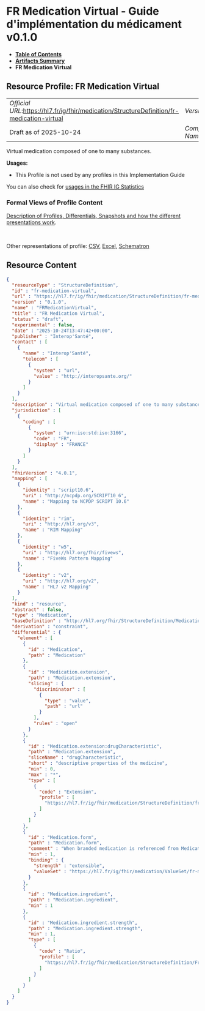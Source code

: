 # FR Medication Virtual - Guide d'implémentation du médicament v0.1.0

* [**Table of Contents**](toc.md)
* [**Artifacts Summary**](artifacts.md)
* **FR Medication Virtual**

## Resource Profile: FR Medication Virtual 

| | |
| :--- | :--- |
| *Official URL*:https://hl7.fr/ig/fhir/medication/StructureDefinition/fr-medication-virtual | *Version*:0.1.0 |
| Draft as of 2025-10-24 | *Computable Name*:FRMedicationVirtual |

 
Virtual medication composed of one to many substances. 

**Usages:**

* This Profile is not used by any profiles in this Implementation Guide

You can also check for [usages in the FHIR IG Statistics](https://packages2.fhir.org/xig/hl7.fhir.fr.medication|current/StructureDefinition/fr-medication-virtual)

### Formal Views of Profile Content

 [Description of Profiles, Differentials, Snapshots and how the different presentations work](http://build.fhir.org/ig/FHIR/ig-guidance/readingIgs.html#structure-definitions). 

 

Other representations of profile: [CSV](StructureDefinition-fr-medication-virtual.csv), [Excel](StructureDefinition-fr-medication-virtual.xlsx), [Schematron](StructureDefinition-fr-medication-virtual.sch) 



## Resource Content

```json
{
  "resourceType" : "StructureDefinition",
  "id" : "fr-medication-virtual",
  "url" : "https://hl7.fr/ig/fhir/medication/StructureDefinition/fr-medication-virtual",
  "version" : "0.1.0",
  "name" : "FRMedicationVirtual",
  "title" : "FR Medication Virtual",
  "status" : "draft",
  "experimental" : false,
  "date" : "2025-10-24T13:47:42+00:00",
  "publisher" : "Interop'Santé",
  "contact" : [
    {
      "name" : "Interop'Santé",
      "telecom" : [
        {
          "system" : "url",
          "value" : "http://interopsante.org/"
        }
      ]
    }
  ],
  "description" : "Virtual medication composed of one to many substances.",
  "jurisdiction" : [
    {
      "coding" : [
        {
          "system" : "urn:iso:std:iso:3166",
          "code" : "FR",
          "display" : "FRANCE"
        }
      ]
    }
  ],
  "fhirVersion" : "4.0.1",
  "mapping" : [
    {
      "identity" : "script10.6",
      "uri" : "http://ncpdp.org/SCRIPT10_6",
      "name" : "Mapping to NCPDP SCRIPT 10.6"
    },
    {
      "identity" : "rim",
      "uri" : "http://hl7.org/v3",
      "name" : "RIM Mapping"
    },
    {
      "identity" : "w5",
      "uri" : "http://hl7.org/fhir/fivews",
      "name" : "FiveWs Pattern Mapping"
    },
    {
      "identity" : "v2",
      "uri" : "http://hl7.org/v2",
      "name" : "HL7 v2 Mapping"
    }
  ],
  "kind" : "resource",
  "abstract" : false,
  "type" : "Medication",
  "baseDefinition" : "http://hl7.org/fhir/StructureDefinition/Medication",
  "derivation" : "constraint",
  "differential" : {
    "element" : [
      {
        "id" : "Medication",
        "path" : "Medication"
      },
      {
        "id" : "Medication.extension",
        "path" : "Medication.extension",
        "slicing" : {
          "discriminator" : [
            {
              "type" : "value",
              "path" : "url"
            }
          ],
          "rules" : "open"
        }
      },
      {
        "id" : "Medication.extension:drugCharacteristic",
        "path" : "Medication.extension",
        "sliceName" : "drugCharacteristic",
        "short" : "descriptive properties of the medicine",
        "min" : 0,
        "max" : "*",
        "type" : [
          {
            "code" : "Extension",
            "profile" : [
              "https://hl7.fr/ig/fhir/medication/StructureDefinition/fr-drug-characteristic"
            ]
          }
        ]
      },
      {
        "id" : "Medication.form",
        "path" : "Medication.form",
        "comment" : "When branded medication is referenced from MedicationRequest, this is the ordered form.  When Medication is referenced within MedicationDispense, this is the dispensed form.  When branded medication is referenced within MedicationAdministration, this is administered form.",
        "min" : 1,
        "binding" : {
          "strength" : "extensible",
          "valueSet" : "https://hl7.fr/ig/fhir/medication/ValueSet/fr-mp-dose-form"
        }
      },
      {
        "id" : "Medication.ingredient",
        "path" : "Medication.ingredient",
        "min" : 1
      },
      {
        "id" : "Medication.ingredient.strength",
        "path" : "Medication.ingredient.strength",
        "min" : 1,
        "type" : [
          {
            "code" : "Ratio",
            "profile" : [
              "https://hl7.fr/ig/fhir/medication/StructureDefinition/FrRatioMedication"
            ]
          }
        ]
      }
    ]
  }
}

```
